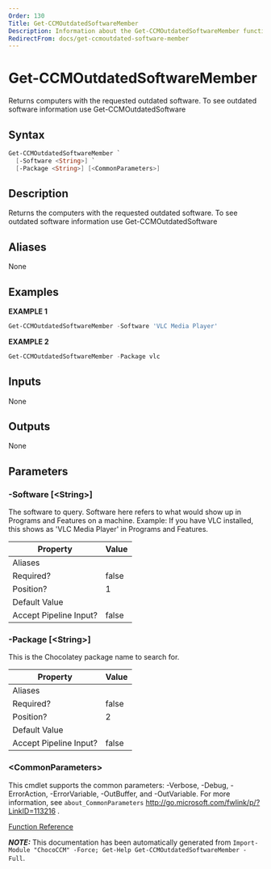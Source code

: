 ```yaml
---
Order: 130
Title: Get-CCMOutdatedSoftwareMember
Description: Information about the Get-CCMOutdatedSoftwareMember function
RedirectFrom: docs/get-ccmoutdated-software-member
---
```


# Get-CCMOutdatedSoftwareMember

<!-- This documentation is automatically generated from /Get-CCMOutdatedSoftwareMember.ps1 using GenerateDocs.ps1. Contributions are welcome at the original location(s). -->

Returns computers with the requested outdated software. To see outdated software information use Get-CCMOutdatedSoftware

## Syntax

~~~powershell
Get-CCMOutdatedSoftwareMember `
  [-Software <String>] `
  [-Package <String>] [<CommonParameters>]
~~~

## Description

Returns the computers with the requested outdated software. To see outdated software information use Get-CCMOutdatedSoftware


## Aliases

None

## Examples

 **EXAMPLE 1**

~~~powershell
Get-CCMOutdatedSoftwareMember -Software 'VLC Media Player'

~~~

**EXAMPLE 2**

~~~powershell
Get-CCMOutdatedSoftwareMember -Package vlc

~~~

## Inputs

None

## Outputs

None

## Parameters

###  -Software [&lt;String&gt;]
The software to query. Software here refers to what would show up in Programs and Features on a machine.
Example: If you have VLC installed, this shows as 'VLC Media Player' in Programs and Features.

Property               | Value
---------------------- | -----
Aliases                |
Required?              | false
Position?              | 1
Default Value          |
Accept Pipeline Input? | false

###  -Package [&lt;String&gt;]
This is the Chocolatey package name to search for.

Property               | Value
---------------------- | -----
Aliases                |
Required?              | false
Position?              | 2
Default Value          |
Accept Pipeline Input? | false

### &lt;CommonParameters&gt;

This cmdlet supports the common parameters: -Verbose, -Debug, -ErrorAction, -ErrorVariable, -OutBuffer, and -OutVariable. For more information, see `about_CommonParameters` http://go.microsoft.com/fwlink/p/?LinkID=113216 .



[Function Reference](xref:chococcm-functions)

***NOTE:*** This documentation has been automatically generated from `Import-Module "ChocoCCM" -Force; Get-Help Get-CCMOutdatedSoftwareMember -Full`.
